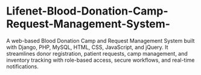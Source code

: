 # Lifenet-Blood-Donation-Camp-Request-Management-System-
A web-based Blood Donation Camp and Request Management System built with Django, PHP, MySQL, HTML, CSS, JavaScript, and jQuery. It streamlines donor registration, patient requests, camp management, and inventory tracking with role-based access, secure workflows, and real-time notifications.
